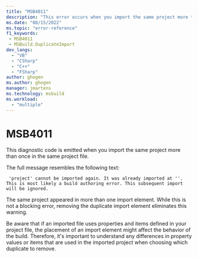 ```yaml
---
title: "MSB4011"
description: "This error occurs when you import the same project more than once in the same project file."
ms.date: "08/15/2022"
ms.topic: "error-reference"
f1_keywords:
 - MSB4011
 - MSBuild.DuplicateImport
dev_langs:
  - "VB"
  - "CSharp"
  - "C++"
  - "FSharp"
author: ghogen
ms.author: ghogen
manager: jmartens
ms.technology: msbuild
ms.workload:
  - "multiple"
---
```

# MSB4011

This diagnostic code is emitted when you import the same project more than once in the same project file.

The full message resembles the following text:

```output
 'project' cannot be imported again. It was already imported at ''. This is most likely a build authoring error. This subsequent import will be ignored.
```

The same project appeared in more than one import element. While this is not a blocking error, removing the duplicate import element eliminates this warning.

Be aware that if an imported file uses properties and items defined in your project file, the placement of an import element might affect the behavior of the build. Therefore, it's important to understand any differences in property values or items that are used in the imported project when choosing which duplicate to remove.
